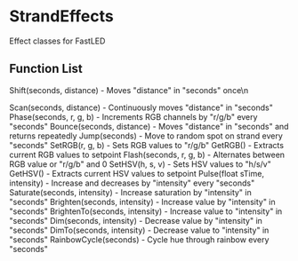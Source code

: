 # StrandEffects
Effect classes for FastLED

## Function List
Shift(seconds, distance) - Moves "distance" in "seconds" once\n

Scan(seconds, distance) - Continuously moves "distance" in "seconds"
Phase(seconds, r, g, b) - Increments RGB channels by "r/g/b" every "seconds"
Bounce(seconds, distance) - Moves "distance" in "seconds" and returns repeatedly
Jump(seconds) - Move to random spot on strand every "seconds"
SetRGB(r, g, b) - Sets RGB values to "r/g/b"
GetRGB() - Extracts current RGB values to setpoint
Flash(seconds, r, g, b) - Alternates between RGB value or "r/g/b" and 0
SetHSV(h, s, v) - Sets HSV values to "h/s/v"
GetHSV() - Extracts current HSV values to setpoint
Pulse(float sTime, intensity) - Increase and decreases by "intensity" every "seconds"
Saturate(seconds, intensity) - Increase saturation by "intensity" in "seconds"
Brighten(seconds, intensity) - Increase value by "intensity" in "seconds"
BrightenTo(seconds, intensity) - Increase value to "intensity" in "seconds"
Dim(seconds, intensity) - Decrease value by "intensity" in "seconds"
DimTo(seconds, intensity) - Decrease value to "intensity" in "seconds"
RainbowCycle(seconds) - Cycle hue through rainbow every "seconds"
